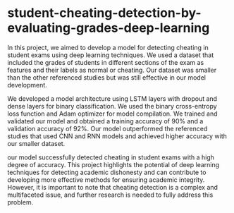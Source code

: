 # student-cheating-detection-by-evaluating-grades-deep-learning
In this project, we aimed to develop a model for detecting cheating in student exams using deep learning techniques. We used a dataset that included the grades of students in different sections of the exam as features and their labels as normal or cheating. Our dataset was smaller than the other referenced studies but was still effective in our model development.

We developed a model architecture using LSTM layers with dropout and dense layers for binary classification. We used the binary cross-entropy loss function and Adam optimizer for model compilation. We trained and validated our model and obtained a training accuracy of 90% and a validation accuracy of 92%. Our model outperformed the referenced studies that used CNN and RNN models and achieved higher accuracy with our smaller dataset.

our model successfully detected cheating in student exams with a high degree of accuracy. This project highlights the potential of deep learning techniques for detecting academic dishonesty and can contribute to developing more effective methods for ensuring academic integrity. However, it is important to note that cheating detection is a complex and multifaceted issue, and further research is needed to fully address this problem.

